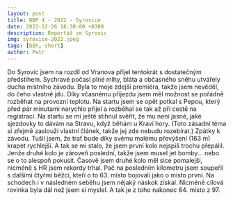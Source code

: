 ```yaml
---
layout: post
title: BBP 4 - 2022 - Syrovice
date: 2022-12-26 18:30:00 +0300
description: Reportáž ze Syrovic
img: syrovice-2022.jpeg
tags: [běh, short]
author: Petr
---
```


Do Syrovic jsem na rozdíl od Vranova přijel tentokrát s dostatečným předstihem. Sychravé počasí plné mlhy, bláta a občasného sněhu utvářely ducha místního závodu. Byla to moje zdejší premiéra, takže jsem nevěděl, do čeho vlastně jdu. Díky včasnému příjezdu jsem měl možnost se pořádně rozběhat na provozní teplotu. Na startu jsem se opět potkal s Pepou, který před pár minutami narychlo přijel a rozběhal se tak až při cestě na registraci. Na startu se mi ještě stihnul svěřit, že mu není jasné, jaké sjezdovky to dávám na Stravu, když běhám u Kraví hory. (Toto zásadní téma si zřejmě zaslouží vlastní článek, takže jej zde nebudu rozebírat.) Zpátky k závodu. Tušil jsem, že trať bude díky svému malému převýšení (163 m) krapet rychlejší. A tak se mi stalo, že jsem první kolo nejspíš trochu přepálil. Jenže druhé kolo je zároveň poslední, takže jsem musel jet bomby... nebo se o to alespoň pokusit. Časově jsem druhé kolo měl sice pomalejší, nicméně s HR jsem rekordy trhal. Pač na posledním kilometru jsem soupeřil s dalšími čtyřmi běžci, kteří o to 63. místo bojovali jako o místo první. Na schodech i v následném seběhu jsem nějaký náskok získal. Nicméně cílová rovinka byla dál než jsem si myslel. A tak je z toho nakonec 64. místo z 97.
